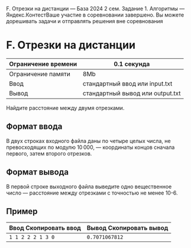 F. Отрезки на дистанции — База 2024 2 сем. Задание 1. Алгоритмы — Яндекс.КонтестВаше участие в соревновании завершено. Вы можете дорешивать задачи и отправлять решения вне соревнования

# F. Отрезки на дистанции

| Ограничение времени | 0.1 секунда |
| --- | --- |
| Ограничение памяти | 8Mb |
| Ввод | стандартный ввод или input.txt |
| Вывод | стандартный вывод или output.txt |

Найдите расстояние между двумя отрезками.

## Формат ввода

В двух строках входного файла даны по четыре целых числа, не превосходящих по модулю 10 000, — координаты концов сначала первого, затем второго отрезков.

## Формат вывода

В первой строке выходного файла выведите одно вещественное число — расстояние между отрезками с точностью не менее 10-6.

## Пример

| Ввод Скопировать ввод | Вывод Скопировать вывод |
| --- | --- |
| `1 1 2 2 2 1 3 0 ` | `0.7071067812 ` |
